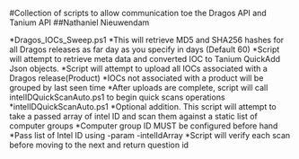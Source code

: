 #Collection of scripts to allow communication toe the Dragos API and Tanium API
##Nathaniel Nieuwendam

*Dragos_IOCs_Sweep.ps1
	*This will retrieve MD5 and SHA256 hashes for all Dragos releases as far day as you specify in days (Default 60)
	*Script will attempt to retrieve meta data and converted IOC to Tanium QuickAdd Json objects.
	*Script will attempt to upload all IOCs associated with a Dragos release(Product)
	*IOCs not associated with a product will be grouped by last seen time
	*After uploads are complete, script will call intelIDQuickScanAuto.ps1 to begin quick scans operations
*intelIDQuickScanAuto.ps1
	*Optional addition. This script will attempt to take a passed array of intel ID and scan them against a static list of computer groups
	*Computer group ID MUST be configured before hand
	*Pass list of Intel ID using -param -intelIdArray
	*Script will verify each scan before moving to the next and return question id
